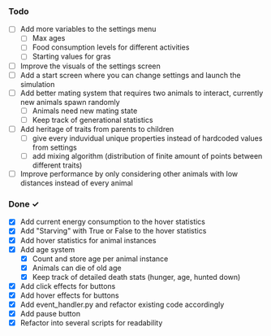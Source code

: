 ### Todo

- [ ] Add more variables to the settings menu
  - [ ] Max ages
  - [ ] Food consumption levels for different activities
  - [ ] Starting values for gras
- [ ] Improve the visuals of the settings screen  
- [ ] Add a start screen where you can change settings and launch the simulation
- [ ] Add better mating system that requires two animals to interact, currently new animals spawn randomly
  - [ ] Animals need new mating state
  - [ ] Keep track of generational statistics
- [ ] Add heritage of traits from parents to children
  - [ ] give every induvidual unique properties instead of hardcoded values from settings
  - [ ] add mixing algorithm (distribution of finite amount of points between different traits)
- [ ] Improve performance by only considering other animals with low distances instead of every animal
 
### Done ✓

- [x] Add current energy consumption to the hover statistics
- [x] Add "Starving" with True or False to the hover statistics
- [x] Add hover statistics for animal instances
- [x] Add age system
  - [x] Count and store age per animal instance
  - [x] Animals can die of old age
  - [x] Keep track of detailed death stats (hunger, age, hunted down)
- [x] Add click effects for buttons
- [x] Add hover effects for buttons 
- [x] Add event_handler.py and refactor existing code accordingly
- [x] Add pause button
- [x] Refactor into several scripts for readability